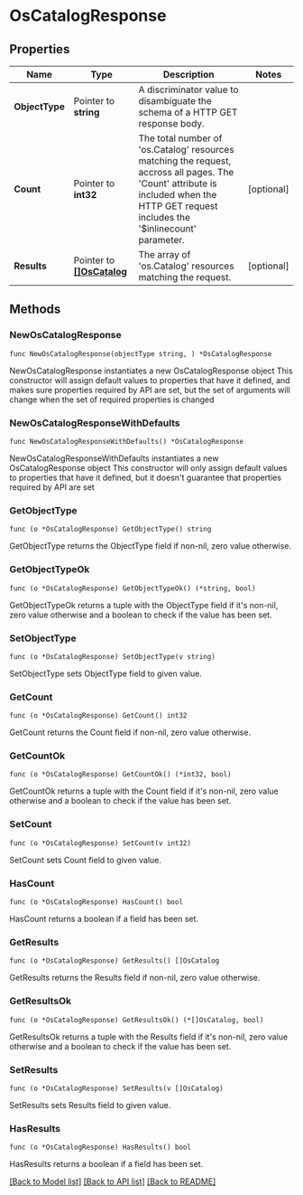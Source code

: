 # OsCatalogResponse

## Properties

Name | Type | Description | Notes
------------ | ------------- | ------------- | -------------
**ObjectType** | Pointer to **string** | A discriminator value to disambiguate the schema of a HTTP GET response body. | 
**Count** | Pointer to **int32** | The total number of &#39;os.Catalog&#39; resources matching the request, accross all pages. The &#39;Count&#39; attribute is included when the HTTP GET request includes the &#39;$inlinecount&#39; parameter. | [optional] 
**Results** | Pointer to [**[]OsCatalog**](os.Catalog.md) | The array of &#39;os.Catalog&#39; resources matching the request. | [optional] 

## Methods

### NewOsCatalogResponse

`func NewOsCatalogResponse(objectType string, ) *OsCatalogResponse`

NewOsCatalogResponse instantiates a new OsCatalogResponse object
This constructor will assign default values to properties that have it defined,
and makes sure properties required by API are set, but the set of arguments
will change when the set of required properties is changed

### NewOsCatalogResponseWithDefaults

`func NewOsCatalogResponseWithDefaults() *OsCatalogResponse`

NewOsCatalogResponseWithDefaults instantiates a new OsCatalogResponse object
This constructor will only assign default values to properties that have it defined,
but it doesn't guarantee that properties required by API are set

### GetObjectType

`func (o *OsCatalogResponse) GetObjectType() string`

GetObjectType returns the ObjectType field if non-nil, zero value otherwise.

### GetObjectTypeOk

`func (o *OsCatalogResponse) GetObjectTypeOk() (*string, bool)`

GetObjectTypeOk returns a tuple with the ObjectType field if it's non-nil, zero value otherwise
and a boolean to check if the value has been set.

### SetObjectType

`func (o *OsCatalogResponse) SetObjectType(v string)`

SetObjectType sets ObjectType field to given value.


### GetCount

`func (o *OsCatalogResponse) GetCount() int32`

GetCount returns the Count field if non-nil, zero value otherwise.

### GetCountOk

`func (o *OsCatalogResponse) GetCountOk() (*int32, bool)`

GetCountOk returns a tuple with the Count field if it's non-nil, zero value otherwise
and a boolean to check if the value has been set.

### SetCount

`func (o *OsCatalogResponse) SetCount(v int32)`

SetCount sets Count field to given value.

### HasCount

`func (o *OsCatalogResponse) HasCount() bool`

HasCount returns a boolean if a field has been set.

### GetResults

`func (o *OsCatalogResponse) GetResults() []OsCatalog`

GetResults returns the Results field if non-nil, zero value otherwise.

### GetResultsOk

`func (o *OsCatalogResponse) GetResultsOk() (*[]OsCatalog, bool)`

GetResultsOk returns a tuple with the Results field if it's non-nil, zero value otherwise
and a boolean to check if the value has been set.

### SetResults

`func (o *OsCatalogResponse) SetResults(v []OsCatalog)`

SetResults sets Results field to given value.

### HasResults

`func (o *OsCatalogResponse) HasResults() bool`

HasResults returns a boolean if a field has been set.


[[Back to Model list]](../README.md#documentation-for-models) [[Back to API list]](../README.md#documentation-for-api-endpoints) [[Back to README]](../README.md)


